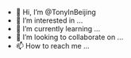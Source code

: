 - 👋 Hi, I’m @TonyInBeijing
- 👀 I’m interested in ...
- 🌱 I’m currently learning ...
- 💞️ I’m looking to collaborate on ...
- 📫 How to reach me ...

<!---
TonyInBeijing/TonyInBeijing is a ✨ special ✨ repository because its `README.md` (this file) appears on your GitHub profile.
You can click the Preview link to take a look at your changes.
--->
